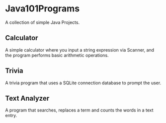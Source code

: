 # Java101Programs
A collection of simple Java Projects.
## Calculator
A simple calculator where you input a string expression via Scanner, and the program performs basic arithmetic operations.
## Trivia
A trivia program that uses a SQLite connection database to prompt the user.
## Text Analyzer
A program that searches, replaces a term and counts the words in a text entry.
